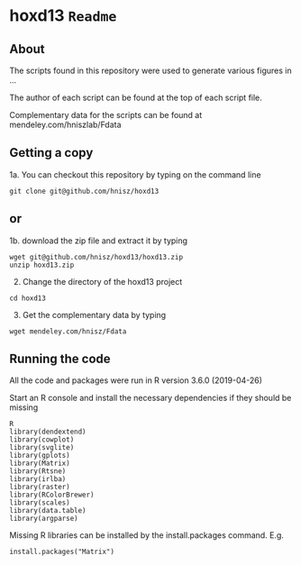 # hoxd13 `Readme`

## About 

The scripts found in this repository were used to generate
various figures in ...

The author of each script can be found at the top of each script file.  

Complementary data for the scripts can be found at
mendeley.com/hniszlab/Fdata

## Getting a copy 

1a. You can checkout this repository by typing on the command line

```
git clone git@github.com/hnisz/hoxd13
```

## or

1b. download the zip file and extract it by typing
``` 
wget git@github.com/hnisz/hoxd13/hoxd13.zip
unzip hoxd13.zip
```

2. Change the directory of the hoxd13 project
```
cd hoxd13
```

3. Get the complementary data by typing
```
wget mendeley.com/hnisz/Fdata
```

## Running the code
All the code and packages were run in R version 3.6.0 (2019-04-26)

Start an R console and install the necessary dependencies if they should be missing
```
R
library(dendextend)
library(cowplot)
library(svglite)
library(gplots)
library(Matrix)
library(Rtsne)
library(irlba)
library(raster)
library(RColorBrewer)
library(scales)
library(data.table)
library(argparse)
```
Missing R libraries can be installed by the install.packages command.
E.g.
```
install.packages("Matrix")
```
